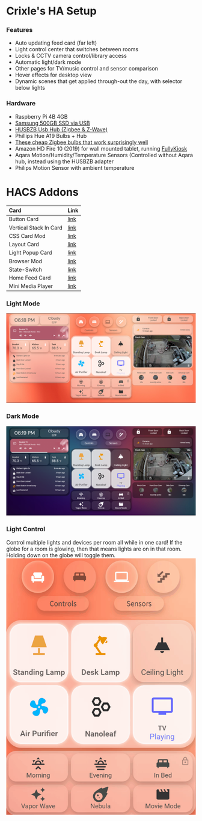 # Crixle's HA Setup
### Features
- Auto updating feed card (far left)
- Light control center that switches between rooms
- Locks & CCTV camera control/library access
- Automatic light/dark mode
- Other pages for TV/music control and sensor comparison
- Hover effects for desktop view
- Dynamic scenes that get applied through-out the day, with selector below lights
### Hardware
 - Raspberry Pi 4B 4GB
 - [Samsung 500GB SSD via USB](https://www.bestbuy.com/site/samsung-t7-500gb-external-usb-3-2-gen-2-portable-solid-state-drive-with-hardware-encryption-indigo-blue/6408298.p?skuId=6408298)
 -  [HUSBZB Usb Hub (Zigbee & Z-Wave)](https://www.amazon.com/gp/product/B01GJ826F8/ref=ppx_yo_dt_b_asin_title_o03_s00?ie=UTF8&psc=1)
 -  Phillips Hue A19 Bulbs + Hub
 -  [These cheap Zigbee bulbs that work surprisingly well](https://www.homedepot.com/p/EcoSmart-60-Watt-Equivalent-A19-Dimmable-SMART-LED-Light-Bulb-Tunable-White-2-Pack-A9A19A60WESDZ02/309683612)
 -  Amazon HD Fire 10 (2019) for wall mounted tablet, running [FullyKiosk](https://www.fully-kiosk.com/)
 -  Aqara Motion/Humidity/Temperature Sensors (Controlled without Aqara hub, instead using the HUSBZB adapter
 -  Philips Motion Sensor with ambient temperature
# HACS Addons
| Card | Link |
| :--- | ---- |
| Button Card | [link](https://github.com/custom-cards/button-card) |
| Vertical Stack In Card | [link](https://github.com/custom-cards/vertical-stack-in-card) |
| CSS Card Mod | [link](https://github.com/thomasloven/lovelace-card-mod) |
| Layout Card | [link](https://github.com/thomasloven/lovelace-layout-card) |
| Light Popup Card | [link](https://github.com/DBuit/light-popup-card) |
| Browser Mod | [link](https://github.com/thomasloven/hass-browser_mod) |
| State-Switch | [link](https://github.com/thomasloven/lovelace-state-switch) |
| Home Feed Card | [link](https://github.com/gadgetchnnel/lovelace-home-feed-card) |
| Mini Media Player | [link](https://github.com/kalkih/mini-media-player) |

### Light Mode  
![alt text](https://github.com/crixle/homeassistant-config/blob/main/light.PNG "Light Variant")
### Dark Mode  
![alt text](https://github.com/crixle/homeassistant-config/blob/main/dark.PNG "Dark Variant")
### Light Control
Control multiple lights and devices per room all while in one card! If the globe for a room is glowing, then that means lights are on in that room. Holding down on the globe will toggle them.
![alt text](https://github.com/crixle/homeassistant-config/blob/main/lights.gif "Light Controls GIF")
